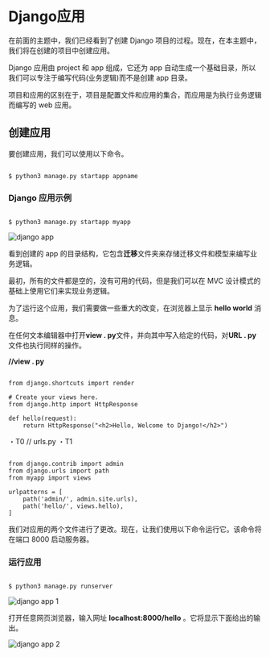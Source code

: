 # Django应用



在前面的主题中，我们已经看到了创建 Django 项目的过程。现在，在本主题中，我们将在创建的项目中创建应用。

Django 应用由 project 和 app 组成，它还为 app 自动生成一个基础目录，所以我们可以专注于编写代码(业务逻辑)而不是创建 app 目录。

项目和应用的区别在于，项目是配置文件和应用的集合，而应用是为执行业务逻辑而编写的 web 应用。

## 创建应用

要创建应用，我们可以使用以下命令。

```

$ python3 manage.py startapp appname

```

### Django 应用示例

```

$ python3 manage.py startapp myapp

```

![django app](../Images/4acb633e9374e5934b3757a0c9eb7fc8.png)

看到创建的 app 的目录结构，它包含**迁移**文件夹来存储迁移文件和模型来编写业务逻辑。

最初，所有的文件都是空的，没有可用的代码，但是我们可以在 MVC 设计模式的基础上使用它们来实现业务逻辑。

为了运行这个应用，我们需要做一些重大的改变，在浏览器上显示 **hello world** 消息。

在任何文本编辑器中打开**view . py**文件，并向其中写入给定的代码，对**URL . py**文件也执行同样的操作。

**//view . py**

```

from django.shortcuts import render

# Create your views here.
from django.http import HttpResponse

def hello(request):
	return HttpResponse("<h2>Hello, Welcome to Django!</h2>")

```

・T0️ // urls.py ・T1️

```

from django.contrib import admin
from django.urls import path
from myapp import views

urlpatterns = [
    path('admin/', admin.site.urls),
    path('hello/', views.hello),
]

```

我们对应用的两个文件进行了更改。现在，让我们使用以下命令运行它。该命令将在端口 8000 启动服务器。

### 运行应用

```

$ python3 manage.py runserver

```

![django app 1](../Images/7990f8c4c8a724479eb473a67764d1f6.png)

打开任意网页浏览器，输入网址 **localhost:8000/hello** 。它将显示下面给出的输出。

![django app 2](../Images/8dcb70705e8858c3e8ffabff6210700d.png)